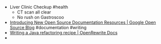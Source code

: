 - Liver Clinic Checkup #health
	- CT scan all clear
	- No rush on Gastroscoo
- [Introducing New Open Source Documentation Resources | Google Open Source Blog](https://opensource.googleblog.com/2025/05/introducing-new-open-source-documentation-resources.html) #documentation #writing
- [Writing a Java refactoring recipe | OpenRewrite Docs](https://docs.openrewrite.org/authoring-recipes/writing-a-java-refactoring-recipe)
-